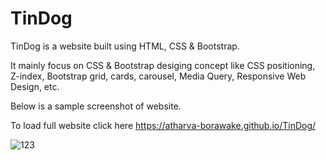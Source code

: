 # TinDog
TinDog is a website built using HTML, CSS &amp; Bootstrap.

 It mainly focus on CSS & Bootstrap desiging concept like CSS positioning, Z-index, Bootstrap grid, cards, carousel, Media Query, Responsive Web Design, etc.
 
 Below is a sample screenshot of website.
 
 To load full website click here https://atharva-borawake.github.io/TinDog/
 
 

![123](https://user-images.githubusercontent.com/63450594/130631240-3ac7fe39-0fe6-4e2b-b24b-1973078e5580.png)
 
